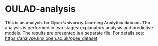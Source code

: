 # OULAD-analysis
This is an analysis for Open University Learning Analytics dataset. The analysis 
is performed in two stages: explanatory analysis and predictive models. The results are presented in a separate file. 
For details see: https://analyse.kmi.open.ac.uk/open_dataset
